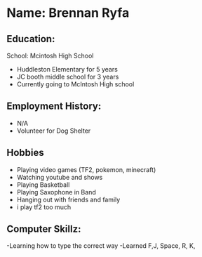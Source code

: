# Name: Brennan Ryfa 

## Education:
School: Mcintosh High School
 - Huddleston Elementary for 5 years
 - JC booth middle school for 3 years
 - Currently going to McIntosh High school

## Employment History:
 - N/A
 - Volunteer for Dog Shelter

## Hobbies
 - Playing video games (TF2, pokemon, minecraft)
 - Watching youtube and shows
 - Playing Basketball
 - Playing Saxophone in Band 
 - Hanging out with friends and family
 - i play tf2 too much

## Computer Skillz:
 -Learning how to type the correct way
  -Learned F,J, Space, R, K,
